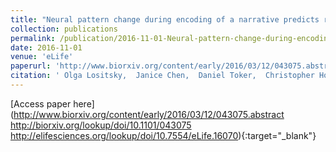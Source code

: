 ```yaml
---
title: "Neural pattern change during encoding of a narrative predicts retrospective duration estimates"
collection: publications
permalink: /publication/2016-11-01-Neural-pattern-change-during-encoding-of-a-narrative-predicts-retrospective-duration-estimates
date: 2016-11-01
venue: 'eLife'
paperurl: 'http://www.biorxiv.org/content/early/2016/03/12/043075.abstract http://biorxiv.org/lookup/doi/10.1101/043075 http://elifesciences.org/lookup/doi/10.7554/eLife.16070'
citation: ' Olga Lositsky,  Janice Chen,  Daniel Toker,  Christopher Honey,  Michael Shvartsman,  Jordan Poppenk,  Uri Hasson,  K.A. Norman, &quot;Neural pattern change during encoding of a narrative predicts retrospective duration estimates.&quot; eLife, 2016.'
---
```

[Access paper here](http://www.biorxiv.org/content/early/2016/03/12/043075.abstract http://biorxiv.org/lookup/doi/10.1101/043075 http://elifesciences.org/lookup/doi/10.7554/eLife.16070){:target="_blank"}
